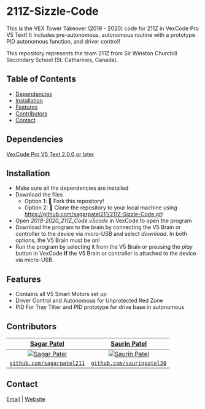 # 211Z-Sizzle-Code
This is the VEX Tower Takeover (2019 - 2020) code for 211Z in VexCode Pro V5 Text! It includes pre-autonomous, autonomous routine with a prototype PID autonomous function, and driver control!

This repository represents the team 211Z from Sir Winston Churchill Secondary School (St. Catharines, Canada).


## Table of Contents
* [Dependencies](#dependencies)
* [Installation](#installation)
* [Features](#features)
* [Contributors](#contributors)
* [Contact](#contact)


## Dependencies
[VexCode Pro V5 Text 2.0.0 or later](https://www.vexrobotics.com/vexcode-download)


## Installation
* Make sure all the dependencies are installed
* Download the files
  * Option 1: 🍴 Fork this repository!
  * Option 2: 🧪 Clone the repository to your local machine using https://github.com/sagarpatel211/211Z-Sizzle-Code.git!
* Open *2019-2020_211Z_Code.v5code* in VexCode to open the program
* Download the program to the brain by connecting the V5 Brain or controller to the device via micro-USB and select *download*. In both options, the V5 Brain must be on!
* Run the program by selecting it from the V5 Brain or pressing the *play* button in VexCode **if** the V5 Brain or controller is attached to the device via micro-USB.


## Features
* Contains all V5 Smart Motors set up
* Driver Control and Autonomous for Unprotected Red Zone
* PID For Tray Tilter and PID prototype for drive base in autonomous 


## Contributors
| <a href="https://github.com/sagarpatel211" target="_blank">**Sagar Patel**</a> | <a href="http://github.com/saurinpatel20" target="_blank">**Saurin Patel**</a> |
| :---: |:---:|
| [![Sagar Patel](https://avatars1.githubusercontent.com/u/34544263?s=200)](https://github.com/sagarpatel211)    | [![Saurin Patel](https://avatars3.githubusercontent.com/u/62221622?s=200)](http://github.com/saurinpatel20) |
| <a href="https://github.com/sagarpatel211" target="_blank">`github.com/sagarpatel211`</a> | <a href="http://github.com/saurinpatel20" target="_blank">`github.com/saurinpatel20`</a> |


## Contact
[Email](mailto:patelsag@students.dsbn.org) | [Website](https://sagarpatel211.github.io/)
